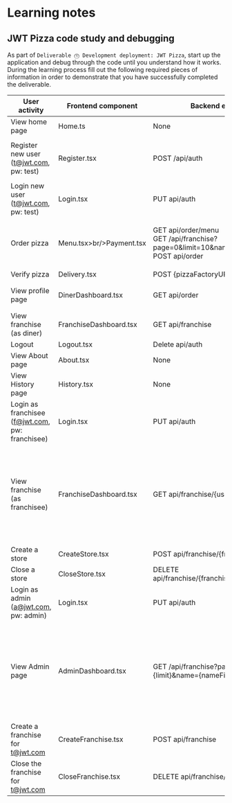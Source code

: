 # Learning notes

## JWT Pizza code study and debugging

As part of `Deliverable ⓵ Development deployment: JWT Pizza`, start up the application and debug through the code until you understand how it works. During the learning process fill out the following required pieces of information in order to demonstrate that you have successfully completed the deliverable.

| User activity                                       | Frontend component | Backend endpoints | Database SQL |
| --------------------------------------------------- | ------------------ | ----------------- | ------------ |
| View home page                                      | Home.ts            | None              | None         |
| Register new user<br/>(t@jwt.com, pw: test)         | Register.tsx                   | POST /api/auth                 | `INSERT INTO menu (title, description, image, price) VALUES (?, ?, ?, ?)`<br/>`INSERT INTO auth (token, userId) VALUES (?, ?) ON DUPLICATE KEY UPDATE token=token` |
| Login new user<br/>(t@jwt.com, pw: test)            | Login.tsx                   | PUT api/auth                   | `SELECT * FROM user WHERE email=?`<br/>`INSERT INTO auth (token, userId) VALUES (?, ?) ON DUPLICATE KEY UPDATE token=token`             |
| Order pizza                                         | Menu.tsx>br/>Payment.tsx                   | GET api/order/menu<br/>GET /api/franchise?page=0&limit=10&name=*<br/>POST api/order                 | `SELECT * FROM menu`<br/>`SELECT id, name FROM franchise WHERE name LIKE ? LIMIT ${limit + 1} OFFSET ${offset}`<br/>`INSERT INTO dinerOrder (dinerId, franchiseId, storeId, date) VALUES (?, ?, ?, now())`             |
| Verify pizza                                        | Delivery.tsx                   | POST {pizzaFactoryURL}/api/order/verify                  | None              |
| View profile page                                   | DinerDashboard.tsx                   | GET api/order                  | `SELECT id, franchiseId, storeId, date FROM dinerOrder WHERE dinerId=? LIMIT ${offset},${config.db.listPerPage}`             |
| View franchise<br/>(as diner)                       | FranchiseDashboard.tsx     | GET api/franchise                  | `SELECT objectId FROM userRole WHERE role='franchisee' AND userId=?`              |
| Logout                                              | Logout.tsx                   | Delete api/auth                  | `DELETE FROM auth WHERE token=?`             |
| View About page                                     | About.tsx                   | None                   | None              |
| View History page                                   | History.tsx                   | None                  | None             |
| Login as franchisee<br/>(f@jwt.com, pw: franchisee) | Login.tsx                   | PUT api/auth                  | `SELECT * FROM user WHERE email=?`<br/>`INSERT INTO auth (token, userId) VALUES (?, ?) ON DUPLICATE KEY UPDATE token=token`             |
| View franchise<br/>(as franchisee)                  | FranchiseDashboard.tsx                   | GET api/franchise/{userID}                  | `SELECT objectId FROM userRole WHERE role='franchisee' AND userId=?`<br/>`SELECT u.id, u.name, u.email FROM userRole AS ur JOIN user AS u ON u.id=ur.userId WHERE ur.objectId=? AND ur.role='franchisee'`<br/>`SELECT s.id, s.name, COALESCE(SUM(oi.price), 0) AS totalRevenue FROM dinerOrder AS do JOIN orderItem AS oi ON do.id=oi.orderId RIGHT JOIN store AS s ON s.id=do.storeId WHERE s.franchiseId=? GROUP BY s.id`             |
| Create a store                                      | CreateStore.tsx                   | POST api/franchise/{franchise.id}/store                  | `INSERT INTO store (franchiseId, name) VALUES (?, ?)`             |
| Close a store                                       | CloseStore.tsx                   | DELETE api/franchise/{franchise.id}/store/{store.id}                  | `DELETE FROM store WHERE franchiseId=? AND id=?`             |
| Login as admin<br/>(a@jwt.com, pw: admin)           | Login.tsx                   | PUT api/auth                  | `INSERT INTO auth (token, userId) VALUES (?, ?) ON DUPLICATE KEY UPDATE token=token`             |
| View Admin page                                     | AdminDashboard.tsx                   | GET /api/franchise?page={page}&limit={limit}&name={nameFilter}                  | `SELECT id, name FROM franchise WHERE name LIKE ? LIMIT ${limit + 1} OFFSET ${offset}`<br/>`SELECT u.id, u.name, u.email FROM userRole AS ur JOIN user AS u ON u.id=ur.userId WHERE ur.objectId=? AND ur.role='franchisee'`<br/>`SELECT s.id, s.name, COALESCE(SUM(oi.price), 0) AS totalRevenue FROM dinerOrder AS do JOIN orderItem AS oi ON do.id=oi.orderId RIGHT JOIN store AS s ON s.id=do.storeId WHERE s.franchiseId=? GROUP BY s.id`              |
| Create a franchise for t@jwt.com                    | CreateFranchise.tsx                   | POST api/franchise                  | `SELECT id, name FROM user WHERE email=?`             |
| Close the franchise for t@jwt.com                   | CloseFranchise.tsx                   | DELETE api/franchise/{franchise.id}                  | `DELETE FROM store WHERE franchiseId=?`<br/>`DELETE FROM userRole WHERE objectId=?`<br/>`DELETE FROM franchise WHERE id=?`             |
